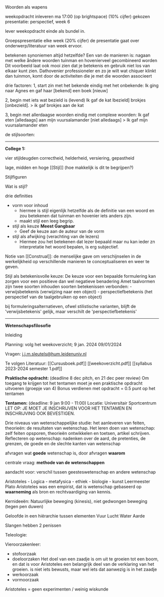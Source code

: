 
Woorden als wapens

weekopdracht inleveren ma 17:00 (op brightspace) (10% cijfer)
gekozen presentatie: perspectief, week 6

lever weekopdracht einde als bundel in.


Groepspresentatie elke week (20% cijfer)
	de presentatie gaat over onderwerp/literatuur van week ervoor.

betekenen synoniemen altijd hetzelfde?
Een van de manieren is: nagaan
met welke åndere woorden tuínman en hoveníerveel
gecombineerd worden
Dit voorbeeld laat ook mooi zien dat
je betekenis en gebruik niet los van elkaar kunt zien.
Dathovenier professioneler en zo je wilt wat chiquer
klinkt dan tuinmon, komt door de activiteiten die je
met die woorden associeert

drie factoren:
1, start zin met het bekende eindig met het onbekende:
Ik ging naar Agnes en gaf haar [bekend] een boek [nieuw]

2, begin met iets wat bezield is (levend)
Ik gaf de kat lbezield] brokjes [onbezield]. > ik gaf brokjes aan de kat

3, begin met allerdaagse woorden eindig met complexe woorden:
Ik gaf eten [alledaags] aan mijn vuursalamander [niet alledaags] > Ik gaf mijn vuursalamander eten

de stijlsoorten:



---

**College 1:**

vier stijldeugden
	correctheid, helderheid, versiering, gepastheid

lage, midden en hoge [[Stijl]]
(hoe makkelijk is dit te begrijpen?)

Stijlfiguren

Wat is stijl?

drie definities
- vorm voor inhoud 
	- hiermee is stijl eigenlijk hetzelfde als de definitie van een woord en zou betekenen dat tuinman en hovenier iets anders zijn.
	- maakt stijl een leeg begrip.
- stijl als keuze **Meest Gangbaar**
	- Geef de keuze aan de auteur van de vorm
- stijl als afwijking (verachting van de lezers)
	- Hiermee zou het betekenen dat lezer bepaald maar nu kan ieder zn interpretatie het woord bepalen, is erg subjectief.

Notie van [[Construal]]: de menselijke gave om verschijnselen in de werkelijkheid op verschillende manieren te conceptualiseren en weer te geven.

Stijl als betekenisvolle keuze:
	De keuze voor een bepaalde formulering kan zorgen voor een positieve dan wel negatieve benadering
	Amet taalvormen zijn twee soorten inhouden soorten betekenissen verbonden:
		- verwijsbetekenis (verwijzing naar een object)
		- perspectiefbetekenis (het perspectief van de taalgebruiken op een object)

bij formuleringsalternatieven, ofwel stilistische varianten, blijft de 'verwijsbetekenis' gelijk, maar verschilt de 'perspectiefbetekenis'

----

**Wetenschapsfilosofie**

Inleiding

Planning:
volg het weekoverzicht;
9 jan. 2024 09/01/2024

Vragen:
j.j.m.sleutels@hum.leidenuniv.nl

Te volgen Literatuur:
[[Cursusboek.pdf]]
[[weekoverzicht.pdf]]
[[syllabus 2023-2024 semester 1.pdf]]


**Praktische opdracht:** (deadline 8 dec pitch, en 21 dec peer review)
Om toegang te krijgen tot het tentamen moet je een praktische opdracht uitvoeren (groepje van 4)
Bonus verdienen met opdracht = 0.5 punt op het tentamen

**Tentamen:** (deadline: 9 jan 9:00 - 11:00)
Locatie: Universitair Sportcentrum
LET OP: JE MOET JE INSCHRIJVEN VOOR HET TENTAMEN EN INSCHRIJVING OOK BEVESTIGEN.


Drie niveaus van wetenschappelijke studie:
	het aanleveren van feiten, theorieën: de resultaten van wetenschap.
	Het leren doen van wetenschap: zelf feiten opsporen, theorieën ontwikkelen en toetsen, artikel schrijven.
	Reflecteren op wetenschap: nadenken over de aard, de pretenties, de grenzen, de goede en de slechte kanten van wetenschap

afvragen wat **goede** wetenschap is, door afvragen **waarom**

centrale vraag: **methode van de wetenschappen**

aandacht voor: verschil tussen geesteswetenschap en andere wetenschap

Aristoteles
	- Logica
	- metafysica
	- ethiek
	- biologie
	- kunst
Leermeester Plato
Aristoteles was een empirist, dat is wetenschap gebaseerd op **waarneming** als bron en rechtvaardiging van kennis.

Kernideeën:
Natuurlijke beweging (kinesis), niet gedwongen beweging (tegen pen duwen)

Geloofde in een hiërarchie tussen elementen
Vuur
Lucht
Water
Aarde

Slangen hebben 2 penissen

Teleologie:

Vieroorzakenleer:
- stofoorzaak
- doeloorzaken
	Het doel van een zaadje is om uit te groeien tot een boom, en dat is voor Aristoteles een belangrijk deel van de verklaring van het groeien.
	is niet iets bewusts, maar wel iets dat aanwezig is in het zaadje
- werkoorzaak
- vormoorzaak

Aristoteles = geen experimenten / weinig wiskunde













